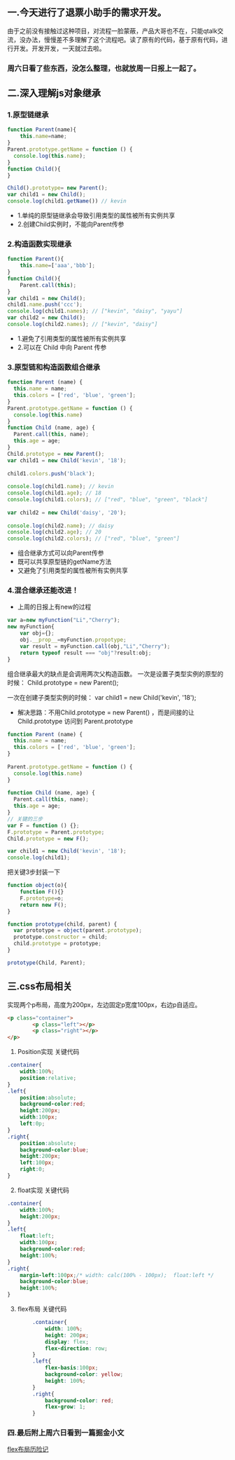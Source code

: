 ## 一.今天进行了退票小助手的需求开发。
由于之前没有接触过这种项目，对流程一脸蒙蔽，产品大哥也不在，只能qtalk交流，没办法，慢慢差不多理解了这个流程吧。读了原有的代码，基于原有代码，进行开发。开发开发，一天就过去啦。
### 周六日看了些东西，没怎么整理，也就放周一日报上一起了。
## 二.深入理解js对象继承
### 1.原型链继承
```javascript
function Parent(name){
    this.name=name;
}
Parent.prototype.getName = function () {
  console.log(this.name);
}
function Child(){
}

Child().prototype= new Parent();
var child1 = new Child();
console.log(child1.getName()) // kevin
```
* 1.单纯的原型链继承会导致引用类型的属性被所有实例共享
* 2.创建Child实例时，不能向Parent传参

### 2.构造函数实现继承
```javascript
function Parent(){
    this.name=['aaa','bbb'];
}
function Child(){
    Parent.call(this);
}
var child1 = new Child();
child1.name.push('ccc');
console.log(child1.names); // ["kevin", "daisy", "yayu"]
var child2 = new Child();
console.log(child2.names); // ["kevin", "daisy"]
```
* 1.避免了引用类型的属性被所有实例共享
* 2.可以在 Child 中向 Parent 传参

### 3.原型链和构造函数组合继承

```javascript
function Parent (name) {
  this.name = name;
  this.colors = ['red', 'blue', 'green'];
}
Parent.prototype.getName = function () {
  console.log(this.name)
}
function Child (name, age) {
  Parent.call(this, name); 
  this.age = age;
}
Child.prototype = new Parent();
var child1 = new Child('kevin', '18');
 
child1.colors.push('black');
 
console.log(child1.name); // kevin
console.log(child1.age); // 18
console.log(child1.colors); // ["red", "blue", "green", "black"]
 
var child2 = new Child('daisy', '20');
 
console.log(child2.name); // daisy
console.log(child2.age); // 20
console.log(child2.colors); // ["red", "blue", "green"]

```
* 组合继承方式可以向Parent传参
* 既可以共享原型链的getName方法
* 又避免了引用类型的属性被所有实例共享

### 4.混合继承还能改进！
* 上周的日报上有new的过程

```javascript
var a=new myFunction("Li","Cherry");
new myFunction{
    var obj={};
    obj.__prop__=myFunction.propotype;
    var result = myFunction.call(obj,"Li","Cherry");
    return typeof result === "obj"?result:obj;
}
```
组合继承最大的缺点是会调用两次父构造函数。
一次是设置子类型实例的原型的时候：
Child.prototype = new Parent();

一次在创建子类型实例的时候：
var child1 = new Child('kevin', '18');

* 解决思路：不用Child.prototype = new Parent() ，而是间接的让 Child.prototype 访问到 Parent.prototype

```javascript
function Parent (name) {
  this.name = name;
  this.colors = ['red', 'blue', 'green'];
}
 
Parent.prototype.getName = function () {
  console.log(this.name)
}
 
function Child (name, age) {
  Parent.call(this, name);
  this.age = age;
}
// 关键的三步
var F = function () {};
F.prototype = Parent.prototype;
Child.prototype = new F(); 

var child1 = new Child('kevin', '18');
console.log(child1);
```

把关键3步封装一下
```javascript
function object(o){
    function F(){}
    F.prototype=o;
    return new F();
}

function prototype(child, parent) {
  var prototype = object(parent.prototype);
  prototype.constructor = child;
  child.prototype = prototype;
}

prototype(Child, Parent);
```
## 三.css布局相关
实现两个p布局，高度为200px，左边固定p宽度100px，右边p自适应。
```html
<p class="container">  
        <p class="left"></p>  
        <p class="right"></p>  
</p>  
```
1. Position实现
关键代码
```css
.container{
    width:100%;
    position:relative;
}
.left{
    position:absolute;
    background-color:red;
    height:200px;
    width:100px;
    left:0p;
}
.right{
    position:absolute;
    background-color:blue;
    height:200px;
    left:100px;
    right:0;
}
```
2. float实现
关键代码
```css
.container{
    width:100%;
    height:200px;
}
.left{
    float:left;
    width:100px;
    background-color:red;
    height:100%;
}
.right{
    margin-left:100px;/* width: calc(100% - 100px);  float:left */
    background-color:blue;
    height:100%;
}
```
3. flex布局
关键代码
```css
        .container{  
            width: 100%;  
            height: 200px;  
            display: flex;  
            flex-direction: row;  
        }  
        .left{  
            flex-basis:100px;  
            background-color: yellow;  
            height: 100%;  
        }  
        .right{  
            background-color: red;  
            flex-grow: 1;  
        }  
```
### 四.最后附上周六日看到一篇掘金小文
[flex布局历险记](https://juejin.im/entry/57675f8f80dda4005f9bbe0c)